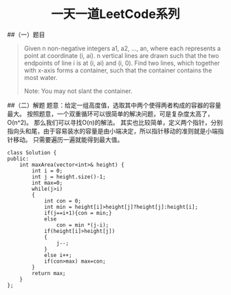 # <center>一天一道LeetCode系列</center>

##（一）题目

> Given n non-negative integers a1, a2, ..., an, where each represents a point at coordinate (i, ai). n vertical lines are drawn such that the two endpoints of line i is at (i, ai) and (i, 0). Find two lines, which together with x-axis forms a container, such that the container contains the most water.
> 
> Note: You may not slant the container.

##（二）解题
题意：给定一组高度值，选取其中两个使得两者构成的容器的容量最大。
按照题意，一个双重循环可以很简单的解决问题，可是复杂度太高了，O(n^2)。
那么我们可以寻找O(n)的解法。
其实也比较简单，定义两个指针，分别指向头和尾，由于容易装水的容量是由小端决定，所以指针移动的准则就是小端指针移动。
只需要遍历一遍就能得到最大值。
```
class Solution {
public:
    int maxArea(vector<int>& height) {
        int i = 0;
        int j = height.size()-1;
        int max=0;
        while(j>i)
        {
            int con = 0;
            int min = height[i]>height[j]?height[j]:height[i];
            if(j==i+1){con = min;}
            else
                con = min *(j-i);
            if(height[i]>height[j])
            {
                j--;
            }
            else i++;
            if(con>max) max=con;
        }
        return max;
    }
};
```